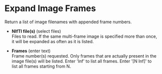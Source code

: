 # Expand Image Frames  
Return a list of image filenames with appended frame numbers.

* **NIfTI file(s)** (select files)  
Files to read. If the same multi-frame image is specified more than once, it will be expanded as often as it is listed.

* **Frames** (enter text)  
Frame number(s) requested.
Only frames that are actually present in the image file(s) will be listed.
Enter 'Inf' to list all frames.
Enter '[N Inf]' to list all frames starting from N.

